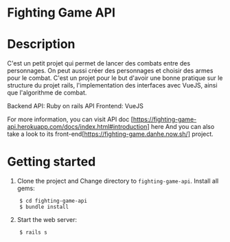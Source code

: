#  Fighting Game API

# Description
C'est un petit projet qui permet de lancer des combats entre des personnages. On peut aussi créer des personnages et choisir des armes pour le combat. 
C'est un projet pour le but d'avoir une bonne pratique sur le structure du projet rails, l'implementation des interfaces avec VueJS, ainsi que l'algorithme de combat.

Backend API: Ruby on rails API
Frontend: VueJS

For more information, you can visit API doc [https://fighting-game-api.herokuapp.com/docs/index.html#introduction] here 
And you can also take a look to its front-end[https://fighting-game.danhe.now.sh/] project.

# Getting started

1. Clone the project and Change directory to `fighting-game-api`. Install all gems:
```
    $ cd fighting-game-api
    $ bundle install
```
2. Start the web server:
```
    $ rails s
```
